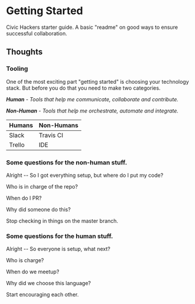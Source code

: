 # Getting Started

Civic Hackers starter guide. A basic "readme" on good ways to ensure successful collaboration.

## Thoughts

### Tooling

One of the most exciting part "getting started" is choosing your technology stack. But before you do that you need to make two categories.

***Human** - Tools that help me communicate, collaborate and contribute.*

***Non-Human** - Tools that help me orchestrate, automate and integrate.*

| Humans  | Non-Humans |
| ------------- | ------------- |
| Slack  | Travis CI |
| Trello  | IDE  |

### Some questions for the **non-human** stuff.

Alright -- So I got everything setup, but where do I put my code?

Who is in charge of the repo?

When do I PR?

Why did someone do this?

Stop checking in things on the master branch.

### Some questions for the **human** stuff.

Alright -- So everyone is setup, what next?

Who is charge?

When do we meetup?

Why did we choose this language?

Start encouraging each other.